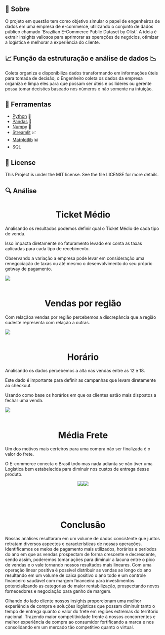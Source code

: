 

## 📙 Sobre

O projeto em questão tem como objetivo simular o papel de engenheiros de dados em uma empresa de e-commerce, utilizando o conjunto de dados público chamado 'Brazilian E-Commerce Public Dataset by Olist'. A ideia é extrair insights valiosos para aprimorar as operações de negócios, otimizar a logística e melhorar a experiência do cliente.

## 📈 Função da estruturação e análise de dados 📉

Coleta organiza e disponibiliza dados transformando em informações úteis para tomada de decisão, o Engenheiro coleta os dados da empresa organiza e limpa eles para que possam ser úteis e os lideres ou gerente possa tomar decisões baseado nos números e não somente na intuição.

## 🔨 Ferramentas

- [Python](https://www.python.org/doc/) 🐍
- [Pandas](https://pandas.pydata.org/docs/) 🐼
- [Numpy](https://numpy.org/doc/stable/) 🎲
- [Streamlit](https://docs.streamlit.io/) 📈
- [Matplotlib](https://matplotlib.org/stable/index.html) 📊
- SQL

## 📃 License

This Project is under the MIT license. See the file LICENSE for more details.

## 🔍 Análise 

<h1 align="center">
Ticket Médio
</h1>
<p>
Analisando os resultados podemos definir qual o Ticket Médio de cada tipo de venda.

Isso impacta diretamente no faturamento levado em conta as taxas aplicadas para cada tipo de recebimento.

Observando a variação a empresa pode levar em consideração uma renegociação de taxas ou até mesmo o desenvolvimento do seu próprio getway de pagamento.
</p>

<img src = "https://servidor-estatico-silk.vercel.app/ticketm.png">
<br> <br>

<h1 align="center">
Vendas por região
</h1>

<p>
 Com relaçãoa vendas por região percebemos a discrepância que a região sudeste representa com relação a outras.
</p>

<img src = "https://servidor-estatico-silk.vercel.app/regi.png">
<br> <br>

<h1 align="center">
Horário
</h1>

<p>
Analisando os dados percebemos a alta nas vendas entre as 12 e 18.

Este dado é importante para definir as campanhas que levam diretamente ao checkout. 

Usando como base os horários em que os clientes estão mais dispostos a fechar uma venda.
</p>

<img src = "https://servidor-estatico-silk.vercel.app/horari.png">
<br> <br>

<h1 align="center">
Média Frete
</h1>

<p> 
Um dos motivos mais certeiros para uma compra não ser finalizada é o valor do frete.

O E-commerce conecta o Brasil todo mas nada adianta se não tiver uma Logística bem estabelecida para diminuir nos custos de entrega desse produto. 
</p>

<div align="center">
    <img src="https://servidor-estatico-silk.vercel.app/mfrete1.png" style="display:inline-block; margin-right: -10px;">
    <img src="https://servidor-estatico-silk.vercel.app/mfrete2.png" style="display:inline-block; margin-right: -10px;">
    <img src="https://servidor-estatico-silk.vercel.app/mfrete3.png" style="display:inline-block;">
</div>


<br><br><br>

<h1 align="center">Conclusão</h1>

<p>
Nossas análises resultaram em um volume de dados consistente que juntos retratam diversos aspectos e características de nossas operações. Identificamos os meios de pagamento mais utilizados, horários e períodos do ano em que as vendas prospectam de forma crescente e decrescente, sendo assim, poderemos tomar ações para diminuir a lacuna entre o pico de vendas e o vale tornando nossos resultados mais lineares. Com uma operação linear  positiva é possível distribuir as vendas ao longo do ano resultando em um volume de caixa positivo o ano todo e um controle financeiro saudável com margem financeira para investimentos potencializando as categorias de maior rentabilização, prospectando novos fornecedores e negociação para ganho de margem. 

Olhando do lado cliente nossos insights proporcionam uma melhor experiência de compra e soluções logísticas que possam diminuir tanto o tempo de entrega quanto o valor do frete em regiões extremas do território nacional. Trazendo maior competitividade frente à nossos concorrentes e melhor experiência de compra ao consumidor fortificando a marca e nos consolidando em um mercado tão competitivo quanto o virtual. </p>

